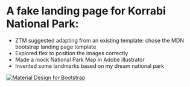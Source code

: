 # A fake landing page for Korrabi National Park:

- ZTM suggested adapting from an existing template: chose the MDN bootstrap landing page template
- Explored flex to position the images correctly
- Made a mock National Park Map in Adobe illustrator 
- Invented some landmarks based on my dream national park

[![Material Design for Bootstrap](https://mdbootstrap.com/wp-content/uploads/2018/03/landing-page.jpg)](https://mdbootstrap.com/freebies/jquery/landing-page/)
